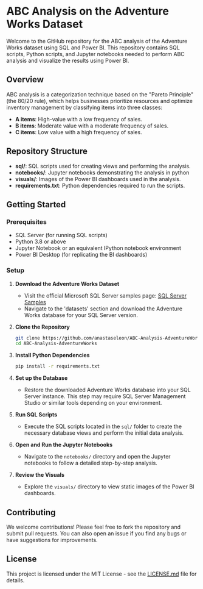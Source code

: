 # ABC Analysis on the Adventure Works Dataset

Welcome to the GitHub repository for the ABC analysis of the Adventure Works dataset using SQL and Power BI. This repository contains SQL scripts, Python scripts, and Jupyter notebooks needed to perform ABC analysis and visualize the results using Power BI.

## Overview

ABC analysis is a categorization technique based on the "Pareto Principle" (the 80/20 rule), which helps businesses prioritize resources and optimize inventory management by classifying items into three classes:
- **A items**: High-value with a low frequency of sales.
- **B items**: Moderate value with a moderate frequency of sales.
- **C items**: Low value with a high frequency of sales.

## Repository Structure

- **sql/**: SQL scripts used for creating views and performing the analysis.
- **notebooks/**: Jupyter notebooks demonstrating the analysis in python
- **visuals/**: Images of the Power BI dashboards used in the analysis.
- **requirements.txt**: Python dependencies required to run the scripts.

## Getting Started

### Prerequisites

- SQL Server (for running SQL scripts)
- Python 3.8 or above
- Jupyter Notebook or an equivalent IPython notebook environment
- Power BI Desktop (for replicating the BI dashboards)

### Setup

1. **Download the Adventure Works Dataset**
   - Visit the official Microsoft SQL Server samples page: [SQL Server Samples](https://github.com/Microsoft/sql-server-samples)
   - Navigate to the 'datasets' section and download the Adventure Works database for your SQL Server version.

2. **Clone the Repository**
   ```bash
   git clone https://github.com/anastaseleon/ABC-Analysis-AdventureWorks.git
   cd ABC-Analysis-AdventureWorks
   ```

3. **Install Python Dependencies**
   ```bash
   pip install -r requirements.txt
   ```

4. **Set up the Database**
   - Restore the downloaded Adventure Works database into your SQL Server instance. This step may require SQL Server Management Studio or similar tools depending on your environment.

5. **Run SQL Scripts**
   - Execute the SQL scripts located in the `sql/` folder to create the necessary database views and perform the initial data analysis.

6. **Open and Run the Jupyter Notebooks**
   - Navigate to the `notebooks/` directory and open the Jupyter notebooks to follow a detailed step-by-step analysis.

7. **Review the Visuals**
   - Explore the `visuals/` directory to view static images of the Power BI dashboards.

## Contributing

We welcome contributions! Please feel free to fork the repository and submit pull requests. You can also open an issue if you find any bugs or have suggestions for improvements.

## License

This project is licensed under the MIT License - see the [LICENSE.md](LICENSE) file for details.


